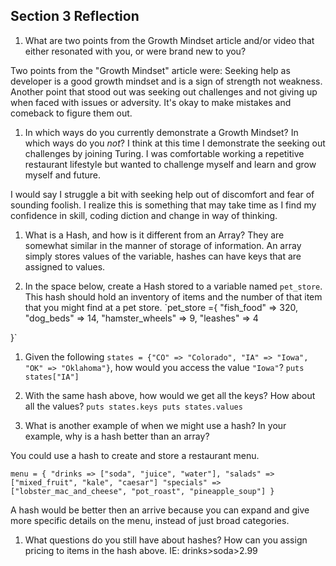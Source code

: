 ## Section 3 Reflection

1. What are two points from the Growth Mindset article and/or video that either resonated with you, or were brand new to you?

Two points from the "Growth Mindset" article were:
Seeking help as developer is a good growth mindset and is a sign of strength not weakness.
Another point that stood out was seeking out challenges and not giving up when faced with issues or adversity. It's okay to make mistakes and comeback to figure them out.

1. In which ways do you currently demonstrate a Growth Mindset? In which ways do you _not_?
I think at this time I demonstrate the seeking out challenges by joining Turing. I was comfortable working a repetitive restaurant lifestyle but wanted to challenge myself and learn and grow myself and future.

I would say I struggle a bit with seeking help out of discomfort and fear of sounding foolish. I realize this is something that may take time as I find my confidence in skill,  coding diction and change in way of thinking.

1. What is a Hash, and how is it different from an Array?
They are somewhat similar in the manner of storage of information. An array simply stores values of the variable, hashes can have keys that are assigned to values.


1. In the space below, create a Hash stored to a variable named `pet_store`.  This hash should hold an inventory of items and the number of that item that you might find at a pet store.
  `pet_store ={
  "fish_food" => 320,
  "dog_beds" => 14,
  "hamster_wheels" => 9,
  "leashes" => 4

  }`


1. Given the following `states = {"CO" => "Colorado", "IA" => "Iowa", "OK" => "Oklahoma"}`, how would you access the value `"Iowa"`?
`puts states["IA"]`

1. With the same hash above, how would we get all the keys?  How about all the values?
`puts states.keys
puts states.values`

1. What is another example of when we might use a hash?  In your example, why is a hash better than an array?

You could use a hash to create and store a restaurant menu.

`menu = {
  "drinks => ["soda", "juice", "water"],
  "salads" => ["mixed_fruit", "kale", "caesar"]
  "specials" => ["lobster_mac_and_cheese", "pot_roast", "pineapple_soup"]
  }`

A hash would be better then an arrive because you can expand and give more specific details
on the menu, instead of just broad categories.

1. What questions do you still have about hashes?
How can you assign pricing to items in the hash above. IE: drinks>soda>2.99
